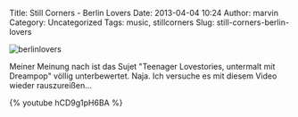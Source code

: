 Title: Still Corners - Berlin Lovers
Date: 2013-04-04 10:24
Author: marvin
Category: Uncategorized
Tags: music, stillcorners
Slug: still-corners-berlin-lovers

![berlinlovers]({static}/images/berlinlovers.jpg)

Meiner Meinung nach ist das Sujet "Teenager Lovestories, untermalt mit
Dreampop" völlig unterbewertet. Naja. Ich versuche es mit diesem Video
wieder rauszureißen...

{% youtube hCD9g1pH6BA %}


